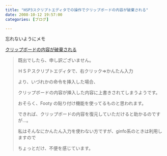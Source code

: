 ```yaml
---
title: "HSP3スクリプトエディタでの操作でクリップボードの内容が破棄される"
date: 2008-10-12 19:57:00
categories: [ブログ]

---
```


忘れないようにメモ

[クリップボードの内容が破棄される][1]

 [1]: http://hsp.tv/play/pforum.php?mode=all&num=20057

> 既出でしたら、申し訳ございません。
> 
> ＨＳＰスクリプトエディタで、右クリック⇒かんたん入力
> 
> より、いづれかの命令を挿入した場合、
> 
> クリップボードの内容が挿入した内容に上書きされてしまうようです。
> 
> おそらく、Footy の貼り付け機能を使ってるものと思われます。
> 
> できれば、クリップボードの内容を復元していただけると助かるのですが…。
> 
> 私はそんなにかんたん入力を使わない方ですが、ginfo系のときは利用しますので
> 
> ちょっとだけ、不便を感じています。
